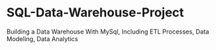 # SQL-Data-Warehouse-Project
Building a Data Warehouse With MySql, Including ETL Processes, Data Modeling, Data Analytics
